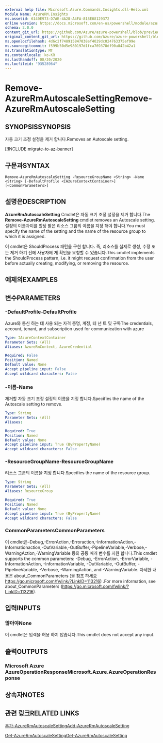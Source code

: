 ```yaml
---
external help file: Microsoft.Azure.Commands.Insights.dll-Help.xml
Module Name: AzureRM.Insights
ms.assetid: 6140E973-D7AB-4A28-A4FA-818E08129372
online version: https://docs.microsoft.com/en-us/powershell/module/azurerm.insights/remove-azurermautoscalesetting
schema: 2.0.0
content_git_url: https://github.com/Azure/azure-powershell/blob/preview/src/ResourceManager/Insights/Commands.Insights/help/Remove-AzureRmAutoscaleSetting.md
original_content_git_url: https://github.com/Azure/azure-powershell/blob/preview/src/ResourceManager/Insights/Commands.Insights/help/Remove-AzureRmAutoscaleSetting.md
ms.openlocfilehash: 4d6c2f748915847038ef4029dc024763375ef99e
ms.sourcegitcommit: f599b50d5e980197d1fca769378df90a842b42a1
ms.translationtype: MT
ms.contentlocale: ko-KR
ms.lasthandoff: 08/20/2020
ms.locfileid: "93528964"
---
```

# <span data-ttu-id="aeba4-101">Remove-AzureRmAutoscaleSetting</span><span class="sxs-lookup"><span data-stu-id="aeba4-101">Remove-AzureRmAutoscaleSetting</span></span>

## <span data-ttu-id="aeba4-102">SYNOPSIS</span><span class="sxs-lookup"><span data-stu-id="aeba4-102">SYNOPSIS</span></span>
<span data-ttu-id="aeba4-103">자동 크기 조정 설정을 제거 합니다.</span><span class="sxs-lookup"><span data-stu-id="aeba4-103">Removes an Autoscale setting.</span></span>

[!INCLUDE [migrate-to-az-banner](../../includes/migrate-to-az-banner.md)]

## <span data-ttu-id="aeba4-104">구문과</span><span class="sxs-lookup"><span data-stu-id="aeba4-104">SYNTAX</span></span>

```
Remove-AzureRmAutoscaleSetting -ResourceGroupName <String> -Name <String> [-DefaultProfile <IAzureContextContainer>] [<CommonParameters>]
```

## <span data-ttu-id="aeba4-105">설명은</span><span class="sxs-lookup"><span data-stu-id="aeba4-105">DESCRIPTION</span></span>
<span data-ttu-id="aeba4-106">**AzureRmAutoscaleSetting** Cmdlet은 자동 크기 조정 설정을 제거 합니다.</span><span class="sxs-lookup"><span data-stu-id="aeba4-106">The **Remove-AzureRmAutoscaleSetting** cmdlet removes an Autoscale setting.</span></span>
<span data-ttu-id="aeba4-107">설정의 이름과이를 할당 받은 리소스 그룹의 이름을 지정 해야 합니다.</span><span class="sxs-lookup"><span data-stu-id="aeba4-107">You must specify the name of the setting and the name of the resource group to which it is assigned.</span></span>

<span data-ttu-id="aeba4-108">이 cmdlet은 ShouldProcess 패턴을 구현 합니다. 즉, 리소스를 실제로 생성, 수정 또는 제거 하기 전에 사용자에 게 확인을 요청할 수 있습니다.</span><span class="sxs-lookup"><span data-stu-id="aeba4-108">This cmdlet implements the ShouldProcess pattern, i.e. it might request confirmation from the user before actually creating, modifying, or removing the resource.</span></span>

## <span data-ttu-id="aeba4-109">예제의</span><span class="sxs-lookup"><span data-stu-id="aeba4-109">EXAMPLES</span></span>

## <span data-ttu-id="aeba4-110">변수</span><span class="sxs-lookup"><span data-stu-id="aeba4-110">PARAMETERS</span></span>

### <span data-ttu-id="aeba4-111">-DefaultProfile</span><span class="sxs-lookup"><span data-stu-id="aeba4-111">-DefaultProfile</span></span>
<span data-ttu-id="aeba4-112">Azure와 통신 하는 데 사용 되는 자격 증명, 계정, 테 넌 트 및 구독</span><span class="sxs-lookup"><span data-stu-id="aeba4-112">The credentials, account, tenant, and subscription used for communication with azure</span></span>

```yaml
Type: IAzureContextContainer
Parameter Sets: (All)
Aliases: AzureRmContext, AzureCredential

Required: False
Position: Named
Default value: None
Accept pipeline input: False
Accept wildcard characters: False
```

### <span data-ttu-id="aeba4-113">-이름</span><span class="sxs-lookup"><span data-stu-id="aeba4-113">-Name</span></span>
<span data-ttu-id="aeba4-114">제거할 자동 크기 조정 설정의 이름을 지정 합니다.</span><span class="sxs-lookup"><span data-stu-id="aeba4-114">Specifies the name of the Autoscale setting to remove.</span></span>

```yaml
Type: String
Parameter Sets: (All)
Aliases: 

Required: True
Position: Named
Default value: None
Accept pipeline input: True (ByPropertyName)
Accept wildcard characters: False
```

### <span data-ttu-id="aeba4-115">-ResourceGroupName</span><span class="sxs-lookup"><span data-stu-id="aeba4-115">-ResourceGroupName</span></span>
<span data-ttu-id="aeba4-116">리소스 그룹의 이름을 지정 합니다.</span><span class="sxs-lookup"><span data-stu-id="aeba4-116">Specifies the name of the resource group.</span></span>

```yaml
Type: String
Parameter Sets: (All)
Aliases: ResourceGroup

Required: True
Position: Named
Default value: None
Accept pipeline input: True (ByPropertyName)
Accept wildcard characters: False
```

### <span data-ttu-id="aeba4-117">CommonParameters</span><span class="sxs-lookup"><span data-stu-id="aeba4-117">CommonParameters</span></span>
<span data-ttu-id="aeba4-118">이 cmdlet은-Debug,-ErrorAction,-Erroraction,-InformationAction,-Informationaction,-OutVariable,-OutBuffer,-PipelineVariable,-Verbose,-WarningAction,-WarningVariable 등의 공통 매개 변수를 지원 합니다.</span><span class="sxs-lookup"><span data-stu-id="aeba4-118">This cmdlet supports the common parameters: -Debug, -ErrorAction, -ErrorVariable, -InformationAction, -InformationVariable, -OutVariable, -OutBuffer, -PipelineVariable, -Verbose, -WarningAction, and -WarningVariable.</span></span> <span data-ttu-id="aeba4-119">자세한 내용은 about_CommonParameters (을 참조 하세요 https://go.microsoft.com/fwlink/?LinkID=113216) .</span><span class="sxs-lookup"><span data-stu-id="aeba4-119">For more information, see about_CommonParameters (https://go.microsoft.com/fwlink/?LinkID=113216).</span></span>

## <span data-ttu-id="aeba4-120">입력</span><span class="sxs-lookup"><span data-stu-id="aeba4-120">INPUTS</span></span>

### <span data-ttu-id="aeba4-121">않아야</span><span class="sxs-lookup"><span data-stu-id="aeba4-121">None</span></span>
<span data-ttu-id="aeba4-122">이 cmdlet은 입력을 허용 하지 않습니다.</span><span class="sxs-lookup"><span data-stu-id="aeba4-122">This cmdlet does not accept any input.</span></span>

## <span data-ttu-id="aeba4-123">출력</span><span class="sxs-lookup"><span data-stu-id="aeba4-123">OUTPUTS</span></span>

### <span data-ttu-id="aeba4-124">Microsoft Azure AzureOperationResponse</span><span class="sxs-lookup"><span data-stu-id="aeba4-124">Microsoft.Azure.AzureOperationResponse</span></span>

## <span data-ttu-id="aeba4-125">상속자</span><span class="sxs-lookup"><span data-stu-id="aeba4-125">NOTES</span></span>

## <span data-ttu-id="aeba4-126">관련 링크</span><span class="sxs-lookup"><span data-stu-id="aeba4-126">RELATED LINKS</span></span>

[<span data-ttu-id="aeba4-127">추가-AzureRmAutoscaleSetting</span><span class="sxs-lookup"><span data-stu-id="aeba4-127">Add-AzureRmAutoscaleSetting</span></span>](./Add-AzureRmAutoscaleSetting.md)

[<span data-ttu-id="aeba4-128">Get-AzureRmAutoscaleSetting</span><span class="sxs-lookup"><span data-stu-id="aeba4-128">Get-AzureRmAutoscaleSetting</span></span>](./Get-AzureRmAutoscaleSetting.md)


